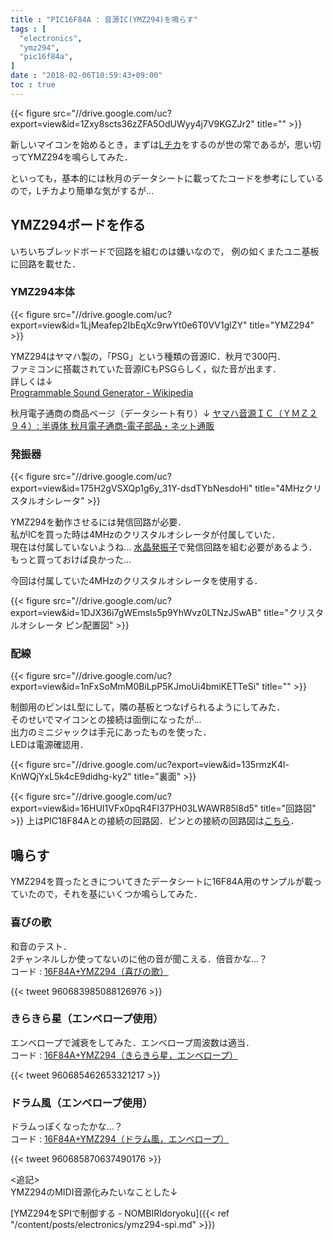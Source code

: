 ```yaml
---
title : "PIC16F84A : 音源IC(YMZ294)を鳴らす"
tags : [
  "electronics",
  "ymz294",
  "pic16f84a",
]
date : "2018-02-06T10:59:43+09:00"
toc : true
---
```


{{< figure src="//drive.google.com/uc?export=view&id=1Zxy8scts36zZFA5OdUWyy4j7V9KGZJr2" title="" >}}

新しいマイコンを始めるとき，まずは[Lチカ](http://dic.nicovideo.jp/a/l%E3%83%81%E3%82%AB)をするのが世の常であるが，思い切ってYMZ294を鳴らしてみた．  
<!--more-->

といっても，基本的には秋月のデータシートに載ってたコードを参考にしているので，Lチカより簡単な気がするが... 

## YMZ294ボードを作る

いちいちブレッドボードで回路を組むのは嫌いなので，
例の如くまたユニ基板に回路を載せた．

### YMZ294本体

{{< figure src="//drive.google.com/uc?export=view&id=1LjMeafep2IbEqXc9rwYt0e6T0VV1glZY" title="YMZ294" >}}

YMZ294はヤマハ製の，「PSG」という種類の音源IC．秋月で300円．  
ファミコンに搭載されていた音源ICもPSGらしく，似た音が出ます．  
詳しくは↓  
[Programmable Sound Generator - Wikipedia](https://ja.wikipedia.org/wiki/Programmable_Sound_Generator)

秋月電子通商の商品ページ（データシート有り）↓
[ヤマハ音源ＩＣ（ＹＭＺ２９４）: 半導体 秋月電子通商-電子部品・ネット通販](http://akizukidenshi.com/catalog/g/gI-12141/)

### 発振器

{{< figure src="//drive.google.com/uc?export=view&id=175H2gVSXQp1g6y_31Y-dsdTYbNesdoHi" title="4MHzクリスタルオシレータ" >}}

YMZ294を動作させるには発信回路が必要．  
私がICを買った時は4MHzのクリスタルオシレータが付属していた．  
現在は付属していないようね... [水晶発振子](http://akizukidenshi.com/catalog/g/gP-08665/)で発信回路を組む必要があるよう．  
もっと買っておけば良かった...   

今回は付属していた4MHzのクリスタルオシレータを使用する．  

{{< figure src="//drive.google.com/uc?export=view&id=1DJX36i7gWEmsIs5p9YhWvz0LTNzJSwAB" title="クリスタルオシレータ ピン配置図" >}}

### 配線

{{< figure src="//drive.google.com/uc?export=view&id=1nFxSoMmM0BiLpP5KJmoUi4bmiKETTeSi" title="" >}}

制御用のピンはL型にして，隣の基板とつなげられるようにしてみた．  
そのせいでマイコンとの接続は面倒になったが...   
出力のミニジャックは手元にあったものを使った．  
LEDは電源確認用．  

{{< figure src="//drive.google.com/uc?export=view&id=135rmzK4l-KnWQjYxL5k4cE9didhg-ky2" title="裏面" >}}

{{< figure src="//drive.google.com/uc?export=view&id=16HUI1VFx0pqR4FI37PH03LWAWR85l8d5" title="回路図" >}}
上はPIC18F84Aとの接続の回路図．ピンとの接続の回路図は[こちら](https://cdn-ak.f.st-hatena.com/images/fotolife/h/ha2zakura/20180922/20180922085940.png)．

## 鳴らす

YMZ294を買ったときについてきたデータシートに16F84A用のサンプルが載っていたので，それを基にいくつか鳴らしてみた．


### 喜びの歌

和音のテスト．  
2チャンネルしか使ってないのに他の音が聞こえる．倍音かな...？  
コード : [16F84A+YMZ294（喜びの歌）](https://gist.github.com/ha2zakura/a4c3d3396ceaa2aeb02f63ac9f5ae67f)

{{< tweet 960683985088126976 >}}


### きらきら星（エンベロープ使用）
エンベロープで減衰をしてみた．エンベロープ周波数は適当．  
コード : [16F84A+YMZ294（きらきら星，エンベロープ）](https://gist.github.com/ha2zakura/ef6cd501f81ce69d553674f23d50f842)

{{< tweet 960685462653321217 >}}


### ドラム風（エンベロープ使用）
ドラムっぽくなったかな...？  
コード : [16F84A+YMZ294（ドラム風，エンベロープ）](https://gist.github.com/ha2zakura/70c8780308edc1861a601429b6e207fe)

{{< tweet 960685870637490176 >}}


<追記>  
YMZ294のMIDI音源化みたいなことした↓


[YMZ294をSPIで制御する - NOMBIRIdoryoku]({{< ref "/content/posts/electronics/ymz294-spi.md" >}})



